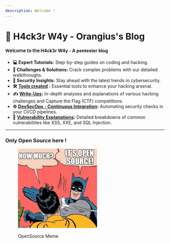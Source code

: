 ```yaml
---
description: Welcome !
---
```


# 👾 H4ck3r W4y - Orangius's Blog

#### 𝖶𝖾𝗅𝖼𝗈𝗆𝖾 𝗍𝗈 𝗍𝗁𝖾 H4ck3r W4y - A pentester blog

* **💻 Expert Tutorials:** Step-by-step guides on coding and hacking.
* **👾 Challenges & Solutions:** Crack complex problems with our detailed walkthroughs.
* **🔐 Security Insights:** Stay ahead with the latest trends in cybersecurity.
* **🛠️** [**Tools created**](broken-reference) **:** Essential tools to enhance your hacking arsenal.
* **✍️** [**Write-Ups**](broken-reference)**:** In-depth analyses and explanations of various hacking challenges and Capture the Flag (CTF) competitions.
* **⚙️** [**DevSecOps - Continuous Integration**](broken-reference)**:** Automating security checks in your CI/CD pipelines.
* **🐞** [**Vulnerability Explanations**](broken-reference)**:** Detailed breakdowns of common vulnerabilities like XSS, XXE, and SQL Injection.

***

### Only Open Source here !

<figure><img src=".gitbook/assets/22jtxt.jpg" alt="" width="250"><figcaption><p>OpenSource Meme</p></figcaption></figure>
